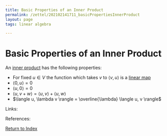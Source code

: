 ```yaml
---
title: Basic Properties of an Inner Product
permalink: /zettel/202102141711_basicPropertiesInnerProduct
layout: page
tags: linear algebra

---
```

# Basic Properties of an Inner Product

An [inner product](202102141654_innerProductDefinition) has the following properties:
- For fixed $u \in V$ the function which takes $v$ to $\langle v, u \rangle$ is a [linear map](202102071416_linearMapDefinition)
- $\langle 0, u \rangle = 0$
- $\langle u, 0 \rangle = 0$
- $\langle u, v + w \rangle = \langle u, v \rangle + \langle u, w \rangle$
- $\langle u, \lambda v \rangle = \overline{\lambda} \langle u, v \rangle$

Links: 

References: 

[Return to Index](index)